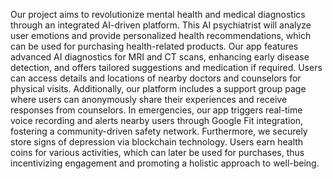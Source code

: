 Our project aims to revolutionize mental health and medical diagnostics through an integrated AI-driven platform. This AI psychiatrist will analyze user emotions and provide personalized health recommendations, which can be used for purchasing health-related products. Our app features advanced AI diagnostics for MRI and CT scans, enhancing early disease detection, and offers tailored suggestions and medication if required. Users can access details and locations of nearby doctors and counselors for physical visits. Additionally, our platform includes a support group page where users can anonymously share their experiences and receive responses from counselors. In emergencies, our app triggers real-time voice recording and alerts nearby users through Google Fit integration, fostering a community-driven safety network. Furthermore, we securely store signs of depression via blockchain technology. Users earn health coins for various activities, which can later be used for purchases, thus incentivizing engagement and promoting a holistic approach to well-being.
